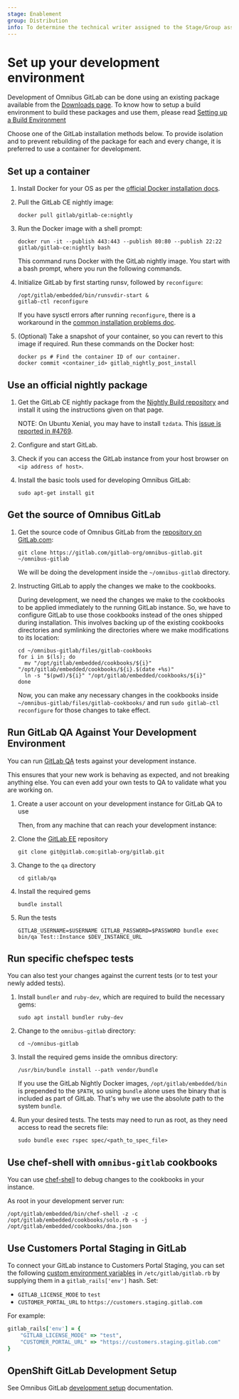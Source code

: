 ```yaml
---
stage: Enablement
group: Distribution
info: To determine the technical writer assigned to the Stage/Group associated with this page, see https://about.gitlab.com/handbook/engineering/ux/technical-writing/#designated-technical-writers
---
```


# Set up your development environment

Development of Omnibus GitLab can be done using an existing package available
from the [Downloads page](https://about.gitlab.com/install/). To know how to setup
a build environment to build these packages and use them, please read [Setting
up a Build Environment](../build/build_package.md#preparing-a-build-environment)

Choose one of the GitLab installation methods below. To provide isolation and
to prevent rebuilding of the package for each and every change, it is preferred
to use a container for development.

## Set up a container

1. Install Docker for your OS as per the [official Docker installation docs](https://docs.docker.com/install/).

1. Pull the GitLab CE nightly image:

   ```shell
   docker pull gitlab/gitlab-ce:nightly
   ```

1. Run the Docker image with a shell prompt:

   ```shell
   docker run -it --publish 443:443 --publish 80:80 --publish 22:22 gitlab/gitlab-ce:nightly bash
   ```

   This command runs Docker with the GitLab nightly image. You start with a
   bash prompt, where you run the following commands.

1. Initialize GitLab by first starting runsv, followed by `reconfigure`:

   ```shell
   /opt/gitlab/embedded/bin/runsvdir-start &
   gitlab-ctl reconfigure
   ```

   If you have sysctl errors after running `reconfigure`, there is a workaround in the
   [common installation problems doc](../troubleshooting.md#failed-to-modify-kernel-parameters-with-sysctl).

1. (Optional) Take a snapshot of your container, so you can revert to this image if required. Run these commands on the Docker host:

   ```shell
   docker ps # Find the container ID of our container.
   docker commit <container_id> gitlab_nightly_post_install
   ```

## Use an official nightly package

1. Get the GitLab CE nightly package from the [Nightly Build repository](https://packages.gitlab.com/gitlab/nightly-builds)
   and install it using the instructions given on that page.

   NOTE:
   On Ubuntu Xenial, you may have to install `tzdata`. This
   [issue is reported in #4769](https://gitlab.com/gitlab-org/omnibus-gitlab/-/issues/4679).

1. Configure and start GitLab.
1. Check if you can access the GitLab instance from your host browser on `<ip address of host>`.
1. Install the basic tools used for developing Omnibus GitLab:

   ```shell
   sudo apt-get install git
   ```

## Get the source of Omnibus GitLab

1. Get the source code of Omnibus GitLab from the [repository on GitLab.com](https://gitlab.com/gitlab-org/omnibus-gitlab):

   ```shell
   git clone https://gitlab.com/gitlab-org/omnibus-gitlab.git ~/omnibus-gitlab
   ```

   We will be doing the development inside the `~/omnibus-gitlab` directory.

1. Instructing GitLab to apply the changes we make to the cookbooks.

   During development, we need the changes we make to the cookbooks to be
   applied immediately to the running GitLab instance. So, we have to configure
   GitLab to use those cookbooks instead of the ones shipped during
   installation. This involves backing up of the existing cookbooks directories
   and symlinking the directories where we make modifications to its location:

   ```shell
   cd ~/omnibus-gitlab/files/gitlab-cookbooks
   for i in $(ls); do
     mv "/opt/gitlab/embedded/cookbooks/${i}" "/opt/gitlab/embedded/cookbooks/${i}.$(date +%s)"
     ln -s "$(pwd)/${i}" "/opt/gitlab/embedded/cookbooks/${i}"
   done
   ```

   Now, you can make any necessary changes in the cookbooks inside `~/omnibus-gitlab/files/gitlab-cookbooks/`
   and run `sudo gitlab-ctl reconfigure` for those changes to take effect.

## Run GitLab QA Against Your Development Environment

You can run [GitLab QA](https://gitlab.com/gitlab-org/gitlab-qa) tests against your development instance.

This ensures that your new work is behaving as expected, and not breaking anything else. You can even add your own tests to QA to validate what you are working on.

1. Create a user account on your development instance for GitLab QA to use

   Then, from any machine that can reach your development instance:

1. Clone the [GitLab EE](https://gitlab.com/gitlab-org/gitlab) repository

   ```shell
   git clone git@gitlab.com:gitlab-org/gitlab.git
   ```

1. Change to the `qa` directory

   ```shell
   cd gitlab/qa
   ```

1. Install the required gems

   ```shell
   bundle install
   ```

1. Run the tests

   ```shell
   GITLAB_USERNAME=$USERNAME GITLAB_PASSWORD=$PASSWORD bundle exec bin/qa Test::Instance $DEV_INSTANCE_URL
   ```

## Run specific chefspec tests

You can also test your changes against the current tests (or to test your newly added tests).

1. Install `bundler` and `ruby-dev`, which are required to build the necessary gems:

   ```shell
   sudo apt install bundler ruby-dev
   ```

1. Change to the `omnibus-gitlab` directory:

   ```shell
   cd ~/omnibus-gitlab
   ```

1. Install the required gems inside the omnibus directory:

   ```shell
   /usr/bin/bundle install --path vendor/bundle
   ```

   If you use the GitLab Nightly Docker images, `/opt/gitlab/embedded/bin` is prepended to the `$PATH`, so using `bundle` alone uses the binary
   that is included as part of GitLab. That's why we use the absolute path to the system `bundle`.

1. Run your desired tests. The tests may need to run as root, as they need access to read the secrets file:

   ```shell
   sudo bundle exec rspec spec/<path_to_spec_file>
   ```

## Use chef-shell with `omnibus-gitlab` cookbooks

You can use [chef-shell](https://docs.chef.io/workstation/chef_shell/) to debug changes to the cookbooks in your instance.

As root in your development server run:

```shell
/opt/gitlab/embedded/bin/chef-shell -z -c /opt/gitlab/embedded/cookbooks/solo.rb -s -j /opt/gitlab/embedded/cookbooks/dna.json
```

## Use Customers Portal Staging in GitLab

To connect your GitLab instance to Customers Portal Staging, you can set the following
[custom environment variables](../settings/environment-variables.md#setting-custom-environment-variables)
in `/etc/gitlab/gitlab.rb` by supplying them in a `gitlab_rails['env']` hash. Set:

- `GITLAB_LICENSE_MODE` to `test`
- `CUSTOMER_PORTAL_URL` to `https://customers.staging.gitlab.com`

For example:

```ruby
gitlab_rails['env'] = {
    "GITLAB_LICENSE_MODE" => "test",
    "CUSTOMER_PORTAL_URL" => "https://customers.staging.gitlab.com"
}
```

## OpenShift GitLab Development Setup

See Omnibus GitLab [development setup](openshift/index.md) documentation.
